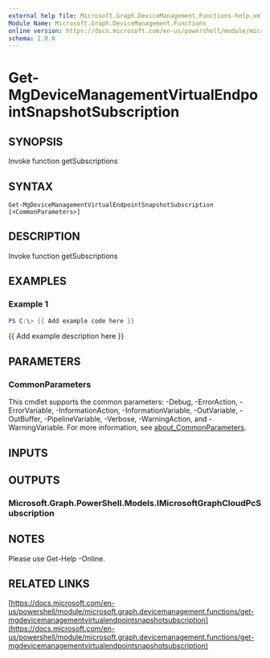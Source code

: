 ```yaml
---
external help file: Microsoft.Graph.DeviceManagement.Functions-help.xml
Module Name: Microsoft.Graph.DeviceManagement.Functions
online version: https://docs.microsoft.com/en-us/powershell/module/microsoft.graph.devicemanagement.functions/get-mgdevicemanagementvirtualendpointsnapshotsubscription
schema: 2.0.0
---
```


# Get-MgDeviceManagementVirtualEndpointSnapshotSubscription

## SYNOPSIS
Invoke function getSubscriptions

## SYNTAX

```
Get-MgDeviceManagementVirtualEndpointSnapshotSubscription [<CommonParameters>]
```

## DESCRIPTION
Invoke function getSubscriptions

## EXAMPLES

### Example 1
```powershell
PS C:\> {{ Add example code here }}
```

{{ Add example description here }}

## PARAMETERS

### CommonParameters
This cmdlet supports the common parameters: -Debug, -ErrorAction, -ErrorVariable, -InformationAction, -InformationVariable, -OutVariable, -OutBuffer, -PipelineVariable, -Verbose, -WarningAction, and -WarningVariable. For more information, see [about_CommonParameters](http://go.microsoft.com/fwlink/?LinkID=113216).

## INPUTS

## OUTPUTS

### Microsoft.Graph.PowerShell.Models.IMicrosoftGraphCloudPcSubscription
## NOTES
Please use Get-Help -Online.

## RELATED LINKS

[https://docs.microsoft.com/en-us/powershell/module/microsoft.graph.devicemanagement.functions/get-mgdevicemanagementvirtualendpointsnapshotsubscription](https://docs.microsoft.com/en-us/powershell/module/microsoft.graph.devicemanagement.functions/get-mgdevicemanagementvirtualendpointsnapshotsubscription)

